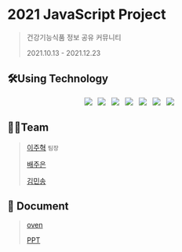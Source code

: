 # 2021 JavaScript Project
> 건강기능식품 정보 공유 커뮤니티
> 
> 2021.10.13 - 2021.12.23

## 🛠️Using Technology
<p align="center">
  <img src="https://img.shields.io/badge/React-61DAFB?style=flat-square&logo=React&logoColor=white" /> &nbsp
  <img src="https://img.shields.io/badge/styledComponents-DB7093?style=flat-square&logo=styled-components&logoColor=white" /> &nbsp 
  <img src="https://img.shields.io/badge/JavaScript-F7DF1E?style=flat-square&logo=JavaScript&logoColor=white"/> &nbsp
  <img src="https://img.shields.io/badge/Node.js-339933?style=flat-square&logo=Node.js&logoColor=white"/> &nbsp
  <img src="https://img.shields.io/badge/Express-000000?style=flat-square&logo=Express&logoColor=white"/> &nbsp  
  <img src="https://img.shields.io/badge/MongoDB-47A248?style=flat-square&logo=MongoDB&logoColor=white"/> &nbsp 
  <img src="https://img.shields.io/badge/Amazon AWS-232F3E?style=flat-square&logo=Amazon%20AWS&logoColor=white"/> &nbsp
</p>

## :raising_hand:🤼‍Team
> [이주혁][jlink] `팀장`
> 
> [배주은][blink]
> 
> [김민송][mlink]

[jlink]: https://github.com/leejh96
[blink]: https://github.com/jurincess
[mlink]: https://github.com/kmin3560

## 📄 Document
> [oven][oven]
> 
> [PPT][ppt]

[oven]:https://ovenapp.io/project/zyP9yKD5FFlJGFkqVbaQeNBf3O9JMklG#DxMJ1
[ppt]:https://docs.google.com/presentation/d/1T7MUmJWTKmj-U9jeIrX87KnDlKlvQyleV0ZvtC0L20A/edit?usp=sharing
